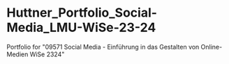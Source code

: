 # Huttner_Portfolio_Social-Media_LMU-WiSe-23-24
Portfolio for "09571 Social Media - Einführung in das Gestalten von Online-Medien WiSe 2324"
